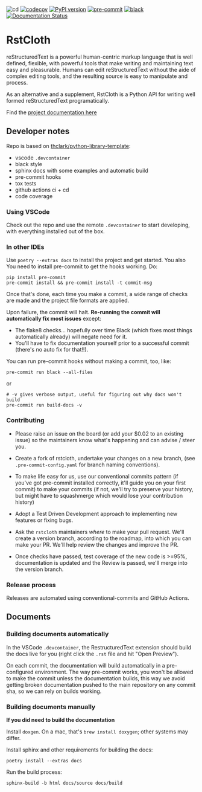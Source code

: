 ![cd](https://github.com/thclark/rstcloth/actions/workflows/cd.yml/badge.svg)
[![codecov](https://codecov.io/gh/thclark/rstcloth/branch/main/graph/badge.svg)](https://codecov.io/gh/thclark/rstcloth)
[![PyPI version](https://badge.fury.io/py/rstcloth.svg)](https://badge.fury.io/py/rstcloth)
[![pre-commit](https://img.shields.io/badge/pre--commit-enabled-brightgreen?logo=pre-commit&logoColor=white)](https://github.com/pre-commit/pre-commit)
[![black](https://img.shields.io/badge/code%20style-black-000000.svg)](https://github.com/ambv/black)
[![Documentation Status](https://readthedocs.org/projects/rstcloth/badge/?version=latest)](https://rstcloth.readthedocs.io/en/latest/?badge=latest)

# RstCloth

reStructuredText is a powerful human-centric markup language that is
well defined, flexible, with powerful tools that make writing and
maintaining text easy and pleasurable. Humans can edit
reStructuredText without the aide of complex editing tools, and the
resulting source is easy to manipulate and process.

As an alternative and a supplement, RstCloth is a Python API for
writing well formed reStructuredText programatically.

Find the [project documentation here](https://rstcloth.readthedocs.io)

## Developer notes

Repo is based on [thclark/python-library-template](https://github.com/thclark/python-library-template):

- vscode `.devcontainer`
- black style
- sphinx docs with some examples and automatic build
- pre-commit hooks
- tox tests
- github actions ci + cd
- code coverage

### Using VSCode

Check out the repo and use the remote `.devcontainer` to start developing, with everything installed out of the box.

### In other IDEs

Use `poetry --extras docs` to install the project and get started. You also You need to install pre-commit to get the hooks working. Do:

```
pip install pre-commit
pre-commit install && pre-commit install -t commit-msg
```

Once that's done, each time you make a commit, a wide range of checks are made and the project file formats are applied.

Upon failure, the commit will halt. **Re-running the commit will automatically fix most issues** except:

- The flake8 checks... hopefully over time Black (which fixes most things automatically already) will negate need for it.
- You'll have to fix documentation yourself prior to a successful commit (there's no auto fix for that!!).

You can run pre-commit hooks without making a commit, too, like:

```
pre-commit run black --all-files
```

or

```
# -v gives verbose output, useful for figuring out why docs won't build
pre-commit run build-docs -v
```

### Contributing

- Please raise an issue on the board (or add your \$0.02 to an existing issue) so the maintainers know
  what's happening and can advise / steer you.

- Create a fork of rstcloth, undertake your changes on a new branch, (see `.pre-commit-config.yaml` for branch naming conventions).

- To make life easy for us, use our conventional commits pattern (if you've got pre-commit installed correctly, it'll guide you on your first commit) to make your commits (if not, we'll try to preserve your history, but might have to squashmerge which would lose your contribution history)

- Adopt a Test Driven Development approach to implementing new features or fixing bugs.

- Ask the `rstcloth` maintainers _where_ to make your pull request. We'll create a version branch, according to the
  roadmap, into which you can make your PR. We'll help review the changes and improve the PR.

- Once checks have passed, test coverage of the new code is >=95%, documentation is updated and the Review is passed, we'll merge into the version branch.

### Release process

Releases are automated using conventional-commits and GitHub Actions.

## Documents

### Building documents automatically

In the VSCode `.devcontainer`, the RestructuredText extension should build the docs live for you (right click the `.rst` file and hit "Open Preview").

On each commit, the documentation will build automatically in a pre-configured environment. The way pre-commit works, you won't be allowed to make the commit unless the documentation builds,
this way we avoid getting broken documentation pushed to the main repository on any commit sha, so we can rely on
builds working.

### Building documents manually

**If you did need to build the documentation**

Install `doxgen`. On a mac, that's `brew install doxygen`; other systems may differ.

Install sphinx and other requirements for building the docs:

```
poetry install --extras docs
```

Run the build process:

```
sphinx-build -b html docs/source docs/build
```
